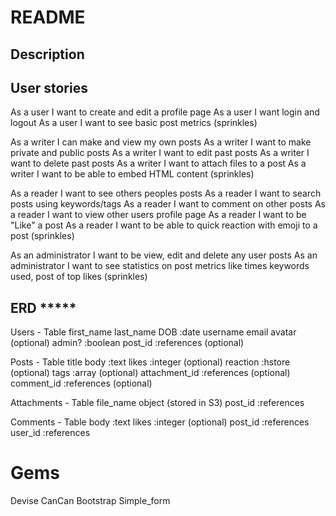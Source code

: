 # README

## Description



## User stories

As a user I want to create and edit a profile page
As a user I want login and logout
As a user I want to see basic post metrics (sprinkles)

As a writer I can make and view my own posts
As a writer I want to make private and public posts
As a writer I want to edit past posts
As a writer I want to delete past posts
As a writer I want to attach files to a post
As a writer I want to be able to embed HTML content (sprinkles)

As a reader I want to see others peoples posts
As a reader I want to search posts using keywords/tags
As a reader I want to comment on other posts
As a reader I want to view other users profile page
As a reader I want to be "Like" a post
As a reader I want to be able to quick reaction with emoji to a post (sprinkles)

As an administrator I want to be view, edit and delete any user posts
As an administrator I want to see statistics on post metrics like times keywords used, post of top likes (sprinkles)

## ERD *****

Users - Table
first_name 
last_name
DOB :date
username
email
avatar (optional)
admin? :boolean
post_id :references (optional)

Posts - Table
title
body :text
likes :integer (optional)
reaction :hstore (optional)
tags :array (optional)
attachment_id :references (optional)
comment_id :references (optional)

Attachments - Table
file_name
object (stored in S3)
post_id :references

Comments - Table
body :text
likes :integer (optional)
post_id :references
user_id :references

# Gems

Devise
CanCan
Bootstrap
Simple_form 